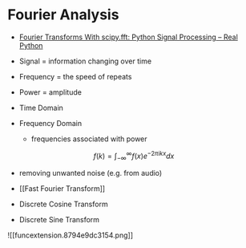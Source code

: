 # Fourier Analysis 


- [Fourier Transforms With scipy.fft: Python Signal Processing – Real Python](https://realpython.com/python-scipy-fft/)

- Signal = information changing over time 
- Frequency = the speed of repeats 
- Power = amplitude 


- Time Domain 
- Frequency Domain 
	- frequencies associated with power 


$$f(k)=\int_{-\infty}^{\infty} f(x) e^{-2 \pi i k x} d x$$

- removing unwanted noise (e.g. from audio)


- [[Fast Fourier Transform]]
- Discrete Cosine Transform
- Discrete Sine Transform


![[funcextension.8794e9dc3154.png]]